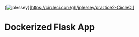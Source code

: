 {<img src="https://circleci.com/gh/jplessey/practice2-CircleCI.svg?style=svg" alt="jplessey" />}[https://circleci.com/gh/jplessey/practice2-CircleCI]
# Dockerized Flask App